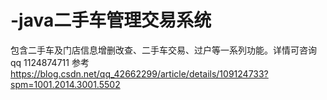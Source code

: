 # -java二手车管理交易系统
包含二手车及门店信息增删改查、二手车交易、过户等一系列功能。详情可咨询qq 1124874711
参考   https://blog.csdn.net/qq_42662299/article/details/109124733?spm=1001.2014.3001.5502
